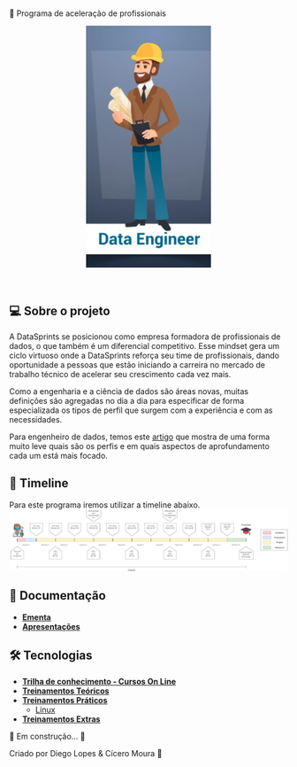 #
   🚀  Programa de aceleração de profissionais 


<p align="center">
  <img src="/images/role.png" />
</p>

<br>

## 💻 Sobre o projeto

A DataSprints se posicionou  como empresa formadora de profissionais de dados, o que também é um diferencial competitivo. Esse mindset gera um ciclo virtuoso onde a DataSprints reforça seu time de profissionais, dando oportunidade a pessoas que estão iniciando a carreira no mercado de trabalho técnico de acelerar seu crescimento cada vez mais.

Como a engenharia e a ciência de dados são áreas novas, muitas definições são agregadas no dia a dia para especificar de forma especializada os tipos de perfil que surgem com a experiência e com as necessidades.

Para engenheiro de dados, temos este [artigo](https://medium.com/data-hackers/os-tipos-de-engenheiros-de-dados-c3674b4d74d1) que mostra de uma forma muito leve quais são os perfis e em quais aspectos de aprofundamento cada um está mais focado.



## 🎨 Timeline
Para este programa iremos utilizar a timeline abaixo.
![image](/images/timeline.png)


## 📝 Documentação

- **[Ementa]()**
- **[Apresentações]()**

## 🛠 Tecnologias

- **[Trilha de conhecimento - Cursos On Line](/Treinamentos/e-learning/e-learning.md)**
- **[Treinamentos Teóricos]()**
- **[Treinamentos Práticos]()**
	* [Linux](/Treinamentos/Linux/Linux.md)
- **[Treinamentos Extras](/Treinamentos/Linux/Extras)**

🚧 Em construção... 🚧

Criado por Diego Lopes & Cícero Moura 👋


